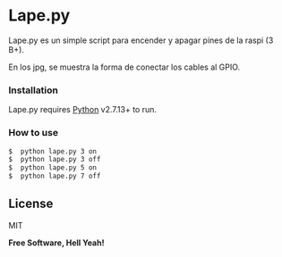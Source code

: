 # Lape.py

Lape.py es un simple script para encender y apagar pines de la raspi (3 B+).

En los jpg, se muestra la forma de conectar los cables al GPIO.


### Installation

Lape.py requires [Python](https://www.python.org/downloads/) v2.7.13+ to run.


### How to use

```sh
$  python lape.py 3 on
$  python lape.py 3 off
$  python lape.py 5 on
$  python lape.py 7 off
```

License
----

MIT


**Free Software, Hell Yeah!**

